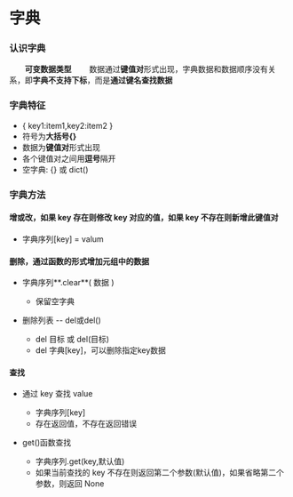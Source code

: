 # 字典
### 认识字典
&emsp;&emsp;**可变数据类型**
&emsp;&emsp;数据通过**键值对**形式出现，字典数据和数据顺序没有关系，即**字典不支持下标**，而是**通过键名查找数据**

### 字典特征
*  { key1:item1,key2:item2 }
  *  符号为**大括号{}**
  *  数据为**键值对**形式出现
  *  各个键值对之间用**逗号**隔开
  *  空字典: {} 或 dict()


### 字典方法
#### 增或改，如果 key 存在则修改 key 对应的值，如果 key 不存在则新增此键值对

* 字典序列[key] = valum

#### 删除，通过函数的形式增加元组中的数据

* 字典序列**.clear**( 数据 )
  * 保留空字典
  
  
* 删除列表 -- del或del()
  * del 目标 或 del(目标)
  * del 字典[key]，可以删除指定key数据
  

#### 查找

* 通过 key 查找 value
  * 字典序列[key]
  * 存在返回值，不存在返回错误
  
  
* get()函数查找
  * 字典序列.get(key,默认值)
  * 如果当前查找的 key 不存在则返回第二个参数(默认值)，如果省略第二个参数，则返回 None

  
  



